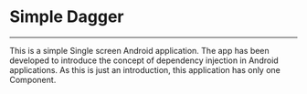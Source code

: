 # Simple Dagger
----
This is a simple Single screen Android application. The app has been developed to introduce the concept of dependency injection in Android applications. As this is just an introduction, this application has only one Component.

